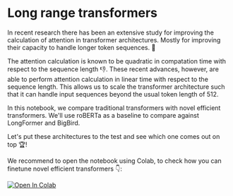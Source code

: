 # Long range transformers

In recent research there has been an extensive study for improving the calculation of attention in transformer architectures. Mostly for improving their capacity to handle longer token sequences. 👊

The attention calculation is known to be quadratic in compatation time with respect to the sequence length 👎. These recent advances, however, are able to perform attention calculation in linear time with respect to the sequence length. This allows us to scale the transformer architecture such that it can handle input sequences beyond the usual token length of 512.

In this notebook, we compare traditional transformers with novel efficient transformers. We'll use roBERTa as a baseline to compare against LongFormer and BigBird.

Let's put these architectures to the test and see which one comes out on top 🏆!

We recommend to open the notebook using Colab, to check how you can finetune novel efficient transformers 👇:

[![Open In Colab](https://colab.research.google.com/assets/colab-badge.svg)](https://colab.research.google.com/github/ml6team/quick-tips/blob/main/nlp/long_range_transformers/LongRangeTransformers.ipynb)
